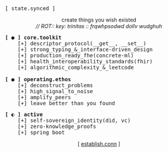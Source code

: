 <pre>
[ state.synced ]
</pre>

<p align="center">
  create things you wish existed
  <br>
  <em>// ROT:: key: trinitas :: frqwhpsodwd dollv wudghuh</em>
</p>


<!-- [ ● ] ESTABLISHED PROTOCOLS & CORE PRINCIPLES -->
<pre>
<strong>[ ● ] core.toolkit</strong>
    [+] descriptor_protocol(__get__, __set__)
    [+] strong_typing_&_interface-driven_design
    [+] production_ready_fhe(concrete-ml)
    [+] health_interoperability_standards(fhir)
    [+] algorithmic_complexity_&_leetcode

<strong>[ ● ] operating.ethos</strong>
    [+] deconstruct_problems
    [+] high_signal_to_noise
    [+] amplify_peers
    [+] leave_better_than_you_found
</pre>

<!-- [ ◐ ] ACTIVE RESEARCH & EXPLORATION -->
<pre>
<strong>[ ◐ ] active</strong>
    [+] self-sovereign_identity(did, vc)
    [+] zero-knowledge_proofs
    [+] spring_boot
</pre>

<p align="center">
  [ <a href="mailto:miguel.sicilia.garcia@gmail.com">establish.conn</a> ]
</p>
